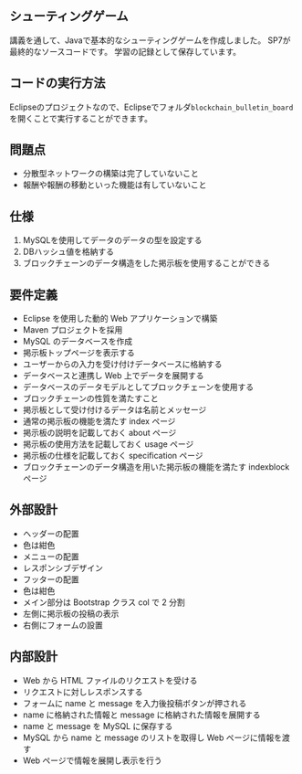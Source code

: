 ## シューティングゲーム

講義を通して、Javaで基本的なシューティングゲームを作成しました。
SP7が最終的なソースコードです。
学習の記録として保存しています。

## コードの実行方法

Eclipseのプロジェクトなので、Eclipseでフォルダ`blockchain_bulletin_board`を開くことで実行することができます。

## 問題点

- 分散型ネットワークの構築は完了していないこと
- 報酬や報酬の移動といった機能は有していないこと

## 仕様

1. MySQLを使用してデータのデータの型を設定する
2. DBハッシュ値を格納する
3. ブロックチェーンのデータ構造をした掲示板を使用することができる

## 要件定義

- Eclipse を使用した動的 Web アプリケーションで構築
- Maven プロジェクトを採用
- MySQL のデータベースを作成
- 掲示板トップページを表示する
- ユーザーからの入力を受け付けデータベースに格納する
- データベースと連携し Web 上でデータを展開する
- データベースのデータモデルとしてブロックチェーンを使用する
- ブロックチェーンの性質を満たすこと
- 掲示板として受け付けるデータは名前とメッセージ
- 通常の掲示板の機能を満たす index ページ
- 掲示板の説明を記載しておく about ページ
- 掲示板の使用方法を記載しておく usage ページ
- 掲示板の仕様を記載しておく specification ページ
- ブロックチェーンのデータ構造を用いた掲示板の機能を満たす indexblock ページ

## 外部設計

- ヘッダーの配置
- 色は紺色
- メニューの配置
- レスポンシブデザイン
- フッターの配置
- 色は紺色
- メイン部分は Bootstrap クラス col で 2 分割
- 左側に掲示板の投稿の表示
- 右側にフォームの設置

## 内部設計

- Web から HTML ファイルのリクエストを受ける 
- リクエストに対しレスポンスする
- フォームに name と message を入力後投稿ボタンが押される
- name に格納された情報と message に格納された情報を展開する
- name と message を MySQL に保存する
- MySQL から name と message のリストを取得し Web ページに情報を渡す
- Web ページで情報を展開し表示を行う
